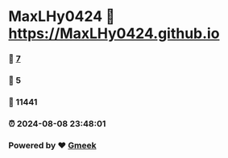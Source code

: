 # MaxLHy0424 :link: https://MaxLHy0424.github.io 
### :page_facing_up: [7](https://MaxLHy0424.github.io/tag.html) 
### :speech_balloon: 5 
### :hibiscus: 11441 
### :alarm_clock: 2024-08-08 23:48:01 
### Powered by :heart: [Gmeek](https://github.com/Meekdai/Gmeek)
